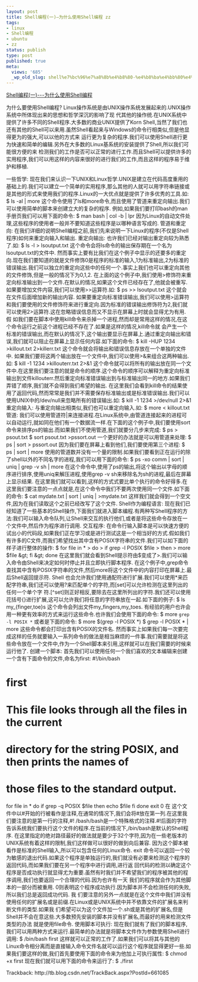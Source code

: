 ```yaml
---
layout: post
title: Shell编程(一)—为什么使用Shell编程 zz
tags:
- linux
- Shell编程
- ubuntu
- zz
status: publish
type: post
published: true
meta:
  views: '685'
  _wp_old_slug: shell%e7%bc%96%e7%a8%8b%e4%b8%80-%e4%b8%ba%e4%bb%80%e4%b9%88%e4%bd%bf%e7%94%a8shell%e7%bc%96%e7%a8%8b-zz
---
```

<a href="http://blog.csdn.net/mylxiaoyi/archive/2006/04/12/661085.aspx"> Shell编程(一)---为什么使用Shell编程</a>

为什么要使用Shell编程?
Linux操作系统是由UNIX操作系统发展起来的.UNIX操作系统中所体现出来的思想和哲学深沉的影响了现 代其他的操作统.在UNIX系统中提供了许多不同的Shell程序.大多数的商业UNIX提供了Korn Shell,当然了我们也还有其他的Shell可以来用.虽然Shell看起来与Windows的命令行相类似,但是他显得更为的强大,可以以他的方式来 运行更为复杂的程序.我们可以使用Shell进行更为快速和简单的编辑.另外在大多数的Linux基系统的安装提供了Shell,所以我们可能很方便的来 检测我们的工作是否可以正常的进行工作.而且Shell可以提供许多的实用程序,我们可以用这样的内容来很好的进行我们的工作,而且这样的程序易于维护和移植.

<!--more-->
一些哲学:
现在我们来认识一下UNIX和Linux哲学.UNIX是建立在代码高度重用的基础上的.我们可以建立一个简单的实用程序,那么其他的人就可以用字符串链接或是其他的形式来使用我们的程序.Linux的一大优点就是提供了许多优秀的工具.如:
$ ls -al | more
这个命令使用了ls和more命令,而且使用了管道来重定向输出.我们可以使用简单的脚本来创建立大的复杂的程序.
例如,如果我们要打印bash的man手册页我们可以用下面的命令:
$ man bash | col -b | lpr
因为Linux的自动文件处理,这些程序的使用者一般并不要知道这些程序是以哪种语言写成的.
管道和重定向:
在我们详细的说明Shell编程之前,我们先来说明一下Linux的程序(不仅是Shell程序)如何来重定向输入和输出.
重定向输出:
也许我们已经对输出重定向较为熟悉了.如:
$ ls -l &gt; lsoutput.txt
这个命令会将ls命令的输出保存期在一个名为lsoutput.txt的文件中.
然而事实上要有比我们在这个例子中显示的还要多的重定向.现在我们要知道的就是文件修饰0是程序的标准的输入,1为标准输出,2为标准的错误输出.我们可以独立的重定向这些中的任何一个.事实上我们也可以重定向其他的文件修饰,但是一般的情况下为0,1,2.
在上面的这个例子中,我们使用&gt;修饰符来重定向标准输出到一个文件.在默认的情况,如果这个文件已经存在了,他就会被重写.
如果要增加文件内容,我们可以使用&gt;&gt;运算符.如:
$ ps &gt;&gt; lsoutput.txt
这个就会在文件后面增加新的输出内容.
如果要重定向标准错误输出,我们可以使用&gt;运算符和我们要使用的文件修饰符来进行重定向.因为标准的错误输出修饰符为2,我们就可以使用2&gt;运算符.这在忽略错误信息而又不显示在屏幕上时就会显得尤为有用.
假 如我们要在脚本中使用kill命令来杀掉一个进程,然而却是常用这样的情况,在这个命令运行之前这个进程已经不存在了.如果是这样的情况,kill命令就 会产生一个标准的错误输出,而在默认的情况下,这个输出要显示在屏幕上.通过重定向输出和错误,我们就可以阻止在屏幕上显示任何内容.如下面的命令:
$ kill -HUP 1234 &gt;killout.txt 2&gt;killerr.txt
这个命令就会将输出和错误信息存放在一个单独的文件中.
如果我们要将这两个输出放在一个文件中,我们可以使用&gt;&amp;来组合这两种输出.如:
$ kill -1 1234 &gt;killouterr.txt 2&gt;&amp;1
这个命令就可以将所有的输出放在同一个文件中.在这里我们要注意的就是命令的顺序.这个命令的顺序可以解释为重定向标准输出到文件killouterr.然后重定向标准错误输出到与标准输出同一的地方.如果我们弄错了顺序,我们就不会得到我们希望的输出.
在这里我们会看到kill命令的结果使用了返回代码,然而常常是我们并不需要保存标准输出或是标准错误输出.我们可以使用UNIX中的/dev/null来忽略所有的错误输出.如:
$ kill -1 1234 &gt;/dev/null 2&gt;&amp;1
重定向输入:
与重定向输出相类似,我们也可以重定向输入.如:
$ more &lt; killout.txt
管道:
我们可以使用管道符|来连接进程.在Linux系统中,由管道连接起来的进程可以自动运行,就如同在他们有一个数据流一样.在下面的这个例子中,我们要使用sort命令来排序ps的输出.而如果我们不使用管道,我们就要分几步来完成:
$ ps &gt; psout.txt
$ sort psout.txt &gt;pssort.out
一个更好的办法就是可以用管道来处理:
$ ps | sort &gt; pssort.out
因为我们要在屏幕上看到他们,我们要使用第三个进程:
$ ps | sort | more
使用的管道数并没有一个量的限制.如果我们要看到正在运行的除了shell以外的不同名字的进程,我们可以用下面的命令:
$ ps -xo comm | sort | uniq | grep -v sh | more
在这个命令中,使用了ps的输出,将这个输出以字母的顺序进行排序,使用uniq来解压进程,使用grep -v sh来移除名为sh的进程,最后在屏幕上显示结果.
在这里我们就可以看到,这样的方式式要比单个执行的命令好得多.在这里我们要注意的一点点就是,在这个命令中我们不要两次使用同一个文件.如下面的命令:
$ cat mydate.txt | sort | uniq | &gt;mydate.txt
这样我们就会得到一个空文件,因为在我们读取这个之前已经改写了这个文件.
Shell作为编程语言:
现在我们已经知道了一些基本的Shell操作,下面我们就进入脚本编程.有两种写Shell程序的方法:我们可以输入命令队列,让Shell来交互的执行他们,或者是将这些命令存放在一个文件中,然后作为程序进行调用.
交互程序:
在命令行输入脚本是可以快速方便的试出小的代码段,如果我们正在学习或是进行测试这是一个相当好的方式.假如我们有许多的C文件,而我们希望找出其中含有POSIX字符串的文件.我们可以如下面的样子进行整体的操作:
$ for file in *
&gt; do
&gt; if grep -l POSIX $file
&gt; then
&gt; more $file
&gt; fi
&gt; done
在这里我们就会看到Shell提示符由$变成了&gt;.我们可以输入命令由Shell来决定如何时停止并且立即执行脚本程序.
在这个例子中,grep命令查找其中含有POSIX字符串的文件,然后more将这个文件中的内容打印在屏幕上.最后Shell返回提示符.
Shell 也会允许我们使用通配符进行扩展.我们可以使用*来匹配字符串,我们还可以使用?来匹配单个的字符,而[set]可以允许检测在这里列出的任何一个单个字 符.[^set]则正好相反,要除去在这里所列出的字符.我们还可以使用花括号{}进行扩展,这可以允许我们将任意的字符串放在一起.如下面的例子:
$ ls my_{finger,toe}s
这个命令会列出文件my_fingers,my_toes.
有经验的用户也许会用一种更有效率的方式来运行这些命令.也许我们会使用下面的命令:
$ more `grep -l POSIX *`
或者是下面的命令:
$ more $(grep -l POSIX *)
$ grep -l POSIX * | more
这些命令都会打印出含有POSIX的文件名.
然而事实上如果我们每一次要完成这样的任务就要输入一系列命令的做法是相当麻烦的一件事.我们需要就是将这些命令放在一个文件中,作为一个Shell脚本来引用,这样就可以在我们需要的时候来运行他了.
创建一个脚本:
首先我们可以使用任何一个我们喜欢的文本编辑来创建一个含有下面命令的文件,命名为first:
#!/bin/bash
#  first
#  This file looks through all the files in the current
#  directory for the string POSIX, and then prints the names of
#  those files to the standard output.
for file in *
do
if grep -q POSIX $file
then
echo $file
fi
done
exit 0
在 这个文件中以#开始的行被看作是注释,在通常的情况下,我们会将#放在第一列.在这里我们要注意的是第一行的注释,#!  /bash/bash是一个特殊格式的注释.#!后面的字符告诉系统我们要执行这个文件的程序.在当前的情况下,/bin/bash是默认的Shell程 序.
在这里指定的绝对路径最好的做法就是要少于32个字符,因为在一些老版本的UNIX系统有着这样的限制,我们这样做可以很好的做到向后兼容.
因为这个脚本被看作是标准的Shell输入,所以可以包含任何的Linux命令.
exit 命令可以返回一个较为敏感的退出代码.如果这个程序是单独运行的,我们就没有必要来检测这个程序的返回代码,而如果我们要在另一个程序中进行调用,进行返 回代码的检测以确定这个程序是否成功执行就显得尤为重要.虽然有时我们并不希望我们的程序被其他的程序调用,我们也要返回一个合理的代码.因为也许有一天 我们的程序就会作为其他脚本的一部分而被重用.
0则表明这个程序成功执行.因为脚本并不会检测任何的失败,所以我们总是返回成功代码.
我 们要注意的另外一点就是在这个文件中我们并没有使用任何的扩展名或是前缀.在Linux或是UNIX系统中并不依靠文件的扩展名来判断文件的类型.如果我 们希望可以为这个文件加一个.sh或是其他的扩展名,但是Shell并不会在意这些.大多数预先安装的脚本并没有扩展名,而最好的用来检测文件类型的办法 就是使用file命令.
使用脚本可执行:
现在我们就有了我们的脚本程序,我们可以用两种方式来运行.最简单的办法就是将脚本文件作为参数使用Shell进行调用:
$ /bin/bash first
这样就可以正常的工作了.如果我们可以将其与其他的Linux命令相分离而是直接输入命令文件名就可以运行这个程序就显得更好一些.如果我们要这样的做,我们首先要使用下面的命令来为他加上可执行属性:
$ chmod +x first
现在我们就可以用下面的命令来运行了:
$ ./first
<p id="TBPingURL">Trackback: http://tb.blog.csdn.net/TrackBack.aspx?PostId=661085</p>
